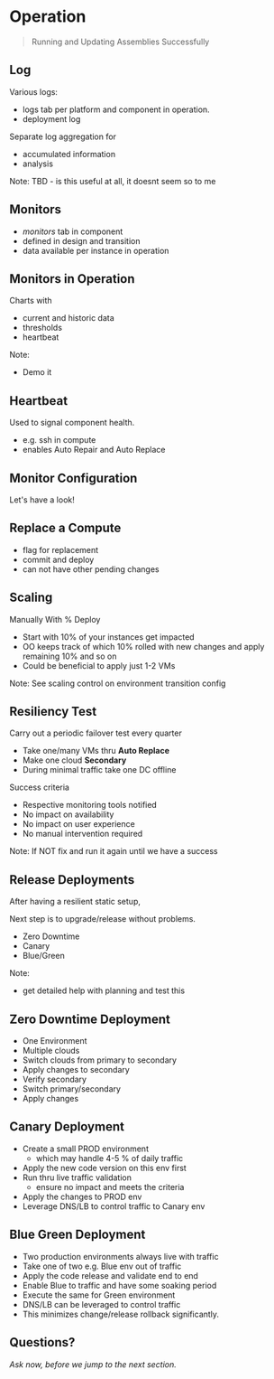 # Operation

> Running and Updating Assemblies Successfully


## Log

Various logs:

- logs tab per platform and component in operation.
- deployment log

Separate log aggregation for 

- accumulated information
- analysis

Note:
TBD - is this useful at all, it doesnt seem so to me


## Monitors

- _monitors_ tab in component 
- defined in design and transition
- data available per instance in operation


## Monitors in Operation

Charts with

- current and historic data
- thresholds
- heartbeat

Note: 
- Demo it


## Heartbeat

Used to signal component health.

- e.g. ssh in compute
- enables Auto Repair and Auto Replace


## Monitor Configuration

Let's have a look!


## Replace a Compute

- flag for replacement
- commit and deploy
- can not have other pending changes


## Scaling

Manually With % Deploy

- Start with 10% of your instances get impacted
- OO keeps track of which 10% rolled with new changes and apply remaining 10% and so on
- Could be beneficial to apply just 1-2 VMs

Note:
See scaling control on environment transition config


## Resiliency Test

Carry out a periodic failover test every quarter

- Take one/many VMs thru __Auto Replace__
-  Make one cloud __Secondary__
-  During minimal traffic take one DC offline

Success criteria

- Respective monitoring tools notified
- No impact on availability
- No impact on user experience
- No manual intervention required

Note:
If NOT fix and run it again until we have a success


## Release Deployments

After having a resilient static setup,

Next step is to upgrade/release without problems.

- Zero Downtime
- Canary
- Blue/Green

Note:
- get detailed help with planning and test this


## Zero Downtime Deployment

- One Environment
- Multiple clouds
- Switch clouds from primary to secondary
- Apply changes to secondary
- Verify secondary
- Switch primary/secondary
- Apply changes 


## Canary Deployment

- Create a small PROD environment
  - which may handle 4-5 % of daily traffic
- Apply the new code version on this env first
- Run thru live traffic validation
  - ensure no impact and meets the criteria
- Apply the changes to PROD env
- Leverage DNS/LB to control traffic to Canary env


## Blue Green Deployment

- Two production environments always live with traffic
- Take one of two e.g. Blue env out of traffic
- Apply the code release and validate end to end
- Enable Blue to traffic and have some soaking period
- Execute the same for Green environment
- DNS/LB can be leveraged to control traffic
- This minimizes change/release rollback significantly.


## Questions? 

<em class="yellow">Ask now, before we jump to the next section.</em>
